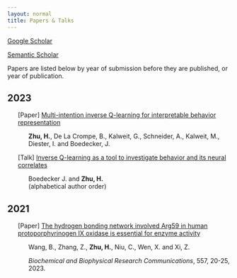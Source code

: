```yaml
---
layout: normal
title: Papers & Talks
---
```


[Google Scholar](https://scholar.google.com/citations?user=bWdrl34AAAAJ&hl=en)

[Semantic Scholar](https://www.semanticscholar.org/author/Hao-Zhu/2268311007)

Papers are listed below by year of submission before they are published, or year of publication.

## 2023

<ul>
[Paper] <a href="papers/lmviql.html">Multi-intention inverse Q-learning for interpretable behavior representation</a>
<ul><b>Zhu, H.</b>, De La Crompe, B., Kalweit, G., Schneider, A., Kalweit, M., Diester, I. and Boedecker, J.</ul>
</ul>

<ul>
[Talk] <a href="papers/for5159_2023.html">Inverse Q-learning as a tool to investigate behavior and its neural correlates</a>
<ul>Boedecker J. and <b>Zhu, H.</b><br/>(alphabetical author order)</ul>
</ul>

## 2021

<ul>
[Paper] <a href="papers/arg59_hppo.html">The hydrogen bonding network involved Arg59 in human protoporphyrinogen IX oxidase is essential for enzyme activity</a>
<ul>Wang, B., Zhang, Z., <b>Zhu, H.</b>, Niu, C., Wen, X. and Xi, Z.</ul>
<ul><em>Biochemical and Biophysical Research Communications</em>, 557, 20-25, 2023.</ul>
</ul>
